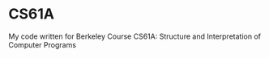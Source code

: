 # CS61A
My code written for Berkeley Course CS61A: Structure and Interpretation of Computer Programs
